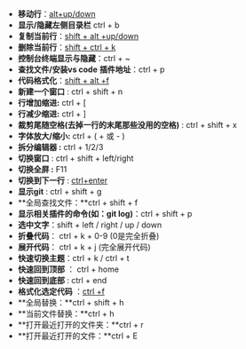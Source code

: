 + **移动行**：<u>alt+up/down</u>
+ **显示/隐藏左侧目录栏** ctrl + b
+ **复制当前行**：<u>shift + alt +up/down</u>
+ **删除当前行**：<u>shift + ctrl + k</u>
+ **控制台终端显示与隐藏**：ctrl + ~
+ **查找文件/安装vs code** **插件地址**：ctrl + p
+ **代码格式化**：<u>shift + alt +f</u>
+ **新建一个窗口** : ctrl + shift + n
+ **行增加缩进:** ctrl + [
+ **行减少缩进:** ctrl + ]
+ **裁剪尾随空格(去掉一行的末尾那些没用的空格)** : ctrl + shift + x
+ **字体放大/缩小:** ctrl + ( + 或 - )
+ **拆分编辑器 :** ctrl + 1/2/3
+ **切换窗口** : ctrl + shift + left/right
+ **切换全屏 :** F11
+ **切换到下一行** : <u>ctrl+enter</u>
+ **显示git** : ctrl + shift + g
+ **全局查找文件：**ctrl + shift + f
+ **显示相关插件的命令(如：git log)**：ctrl + shift + p
+ **选中文字**：shift + left / right / up / down
+ **折叠代码**： ctrl + k + 0-9 (0是完全折叠)
+ **展开代码**： ctrl + k + j (完全展开代码)
+ **快速切换主题**：ctrl + k / ctrl + t
+ **快速回到顶部** ： ctrl + home
+ **快速回到底部** : ctrl + end
+ **格式化选定代码** ：<u>ctrl +f</u>
+ **全局替换：**ctrl + shift + h
+ **当前文件替换：**ctrl + h
+ **打开最近打开的文件夹：**ctrl + r
+ **打开最近打开的文件：**ctrl + E